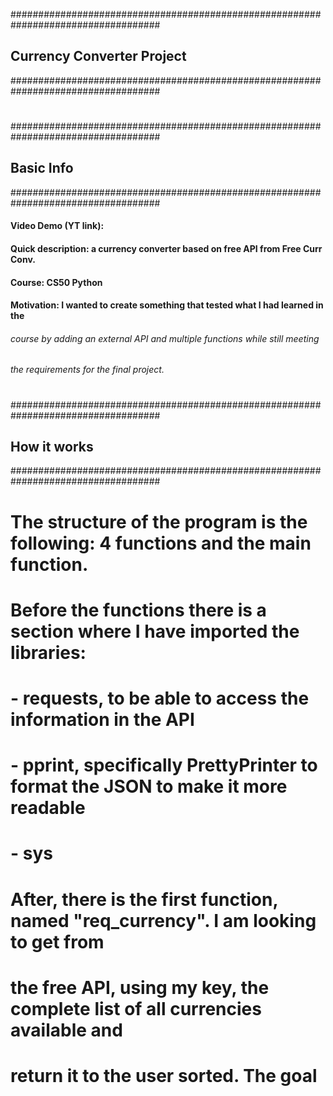 ###################################################################################
## Currency Converter Project
###################################################################################
#
#
###################################################################################
## Basic Info
###################################################################################
#### Video Demo (YT link):  <URL HERE>
#### Quick description: a currency converter based on free API from Free Curr Conv.
#### Course: CS50 Python
#### Motivation: I wanted to create something that tested what I had learned in the
###### course by adding an external API and multiple functions while still meeting
###### the requirements for the final project. 
#
#
###################################################################################
## How it works
###################################################################################
#
# The structure of the program is the following: 4 functions and the main function.
# 
# Before the functions there is a section where I have imported the libraries:
# - requests, to be able to access the information in the API
# - pprint, specifically PrettyPrinter to format the JSON to make it more readable
# - sys
#
# After, there is the first function, named "req_currency". I am looking to get from
# the free API, using my key, the complete list of all currencies available and 
# return it to the user sorted. The goal
